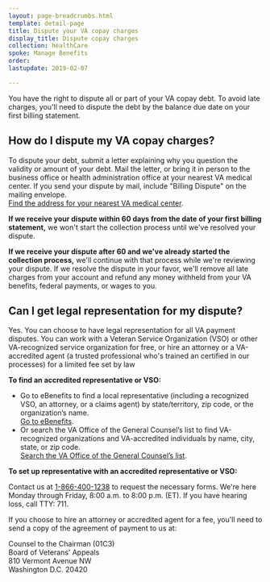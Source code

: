 ```yaml
---
layout: page-breadcrumbs.html
template: detail-page
title: Dispute your VA copay charges
display_title: Dispute copay charges
collection: healthCare
spoke: Manage Benefits
order: 
lastupdate: 2019-02-07

---
```


<div itemscope itemtype="http://schema.org/FAQPage">
<div class="va-introtext">
You have the right to dispute all or part of your VA copay debt. To avoid late charges, you'll need to dispute the debt by the balance due date on your first billing statement.
</div>

<div itemscope itemtype="http://schema.org/Question">
<h2 itemprop="name">How do I dispute my VA copay charges?</h2>
<div itemprop="acceptedAnswer" itemscope itemtype="http://schema.org/Answer">
<div itemprop="text">

To dispute your debt, submit a letter explaining why you question the validity or amount of your debt. Mail the letter, or bring it in person to the business office or health administration office at your nearest VA medical center. If you send your dispute by mail, include "Billing Dispute" on the mailing envelope. <br>
[Find the address for your nearest VA medical center](/find-locations/).

<b>If we receive your dispute within 60 days from the date of your first billing statement,</b> we won't start the collection process until we've resolved your dispute.

<b>If we receive your dispute after 60 and we've already started the collection process,</b> we'll continue with that process while we're reviewing your dispute. If we resolve the dispute in your favor, we'll remove all late charges from your account and refund any money withheld from your VA benefits, federal payments, or wages to you.

</div>
</div>
</div>

<div itemscope itemtype="http://schema.org/Question">
<h2 itemprop="name">Can I get legal representation for my dispute?</h2>
<div itemprop="acceptedAnswer" itemscope itemtype="http://schema.org/Answer">
<div itemprop="text">

Yes. You can choose to have legal representation for all VA payment disputes. You can work with a Veteran Service Organization (VSO) or other VA-recognized service organization for free, or hire an attorney or a VA-accredited agent (a trusted professional who's trained an certified in our processes) for a limited fee set by law

<b>To find an accredited representative or VSO:</b>

- Go to eBenefits to find a local representative (including a recognized VSO, an attorney, or a claims agent) by state/territory, zip code, or the organization’s name. <br>
<a href="https://www.ebenefits.va.gov/ebenefits/vso-search?_ga=2.197424556.2097259274.1549232369-1173244138.1525894550">Go to eBenefits</a>.
- Or search the VA Office of the General Counsel’s list to find VA-recognized organizations and VA-accredited individuals by name, city, state, or zip code. <br>
<a href="https://www.va.gov/ogc/apps/accreditation/index.asp">Search the VA Office of the General Counsel’s list</a>.

<b>To set up representative with an accredited representative or VSO:</b>

Contact us at <a href="tel:+18664001238">1-866-400-1238</a> to request the necessary forms. We're here Monday through Friday, 8:00 a.m. to 8:00 p.m. (ET). If you have hearing loss, call TTY: 711.

If you choose to hire an attorney or accredited agent for a fee, you'll need to send a copy of the agreement of payment to us at:
<p class="va-address-block">
Counsel to the Chairman (01C3) <br>
Board of Veterans’ Appeals <br>
810 Vermont Avenue NW <br>
Washington D.C. 20420
</p>

</div>
</div>
</div>
</div>
